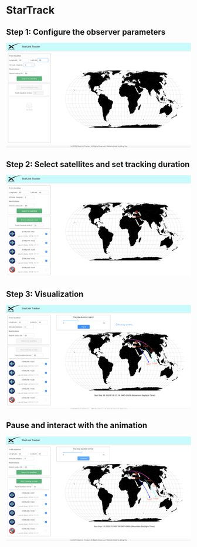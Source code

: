 # StarTrack

## Step 1: Configure the observer parameters
![alt text](doc/step1.png)

## Step 2: Select satellites and set tracking duration
![alt text](doc/step2.png)

## Step 3: Visualization
![alt text](doc/step3.png)

## Pause and interact with the animation
![alt text](doc/step4.png)
